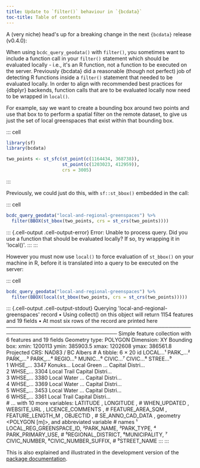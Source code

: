 ```yaml
---
title: Update to `filter()` behaviour in `{bcdata}`
toc-title: Table of contents
---
```


A (very niche) head's up for a breaking change in the next `{bcdata}`
release (v0.4.0):

When using `bcdc_query_geodata()` with `filter()`, you sometimes want to
include a function call in your `filter()` statement which should be
evaluated locally - i.e., it's an R function, not a function to be
executed on the server. Previously {bcdata} did a reasonable (though not
perfect) job of detecting R functions inside a `filter()` statement that
needed to be evaluated locally. In order to align with recommended best
practices for {dbplyr} backends, function calls that are to be evaluated
locally now need to be wrapped in `local()`.

For example, say we want to create a bounding box around two points and
use that box to to perform a spatial filter on the remote dataset, to
give us just the set of local greenspaces that exist within that
bounding box.

::: cell
``` {.r .cell-code}
library(sf)
library(bcdata)

two_points <- st_sfc(st_point(c(1164434, 368738)),
                     st_point(c(1203023, 412959)),
                     crs = 3005)
```
:::

Previously, we could just do this, with `sf::st_bbox()` embedded in the
call:

::: cell
``` {.r .cell-code}
bcdc_query_geodata("local-and-regional-greenspaces") %>%
  filter(BBOX(st_bbox(two_points, crs = st_crs(two_points))))
```

::: {.cell-output .cell-output-error}
    Error: Unable to process query. Did you use a function that should be evaluated locally? If so, try wrapping it in 'local()'.
:::
:::

However you must now use `local()` to force evaluation of `st_bbox()` on
your machine in R, before it is translated into a query to be executed
on the server:

::: cell
``` {.r .cell-code}
bcdc_query_geodata("local-and-regional-greenspaces") %>%
  filter(BBOX(local(st_bbox(two_points, crs = st_crs(two_points)))))
```

::: {.cell-output .cell-output-stdout}
    Querying 'local-and-regional-greenspaces' record
    • Using collect() on this object will return 1154 features and 19 fields
    • At most six rows of the record are printed here
    ────────────────────────────────────────────────────────────────────────────────
    Simple feature collection with 6 features and 19 fields
    Geometry type: POLYGON
    Dimension:     XY
    Bounding box:  xmin: 1200113 ymin: 385903.5 xmax: 1202608 ymax: 386561.8
    Projected CRS: NAD83 / BC Albers
    # A tibble: 6 × 20
      id     LOCAL…¹ PARK_…² PARK_…³ PARK_…⁴ REGIO…⁵ MUNIC…⁶ CIVIC…⁷ CIVIC…⁸ STREE…⁹
      <chr>    <int> <chr>   <chr>   <chr>   <chr>   <chr>   <chr>   <chr>   <chr>  
    1 WHSE_…    3347 Konuks… Local   Green … Capital Distri… <NA>    <NA>    <NA>   
    2 WHSE_…    3304 <NA>    Local   Trail   Capital Distri… <NA>    <NA>    <NA>   
    3 WHSE_…    3380 <NA>    Local   Water … Capital Distri… <NA>    <NA>    <NA>   
    4 WHSE_…    3369 <NA>    Local   Water … Capital Distri… <NA>    <NA>    <NA>   
    5 WHSE_…    3453 <NA>    Local   Water … Capital Distri… <NA>    <NA>    <NA>   
    6 WHSE_…    3361 <NA>    Local   Trail   Capital Distri… <NA>    <NA>    <NA>   
    # … with 10 more variables: LATITUDE <dbl>, LONGITUDE <dbl>,
    #   WHEN_UPDATED <date>, WEBSITE_URL <chr>, LICENCE_COMMENTS <chr>,
    #   FEATURE_AREA_SQM <dbl>, FEATURE_LENGTH_M <dbl>, OBJECTID <int>,
    #   SE_ANNO_CAD_DATA <chr>, geometry <POLYGON [m]>, and abbreviated variable
    #   names ¹​LOCAL_REG_GREENSPACE_ID, ²​PARK_NAME, ³​PARK_TYPE, ⁴​PARK_PRIMARY_USE,
    #   ⁵​REGIONAL_DISTRICT, ⁶​MUNICIPALITY, ⁷​CIVIC_NUMBER, ⁸​CIVIC_NUMBER_SUFFIX,
    #   ⁹​STREET_NAME
:::
:::

This is also explained and illustrated in the development version of the
[package
documentation](https://bcgov.github.io/bcdata/dev/articles/efficiently-query-spatial-data-in-the-bc-data-catalogue.html#a-note-about-using-local-r-functions-in-constructing-filter-queries).
